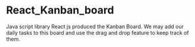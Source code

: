 # React_Kanban_board
Java script library React js produced the Kanban Board. We may add our daily tasks to this board and use the drag and drop feature to keep track of them.  
